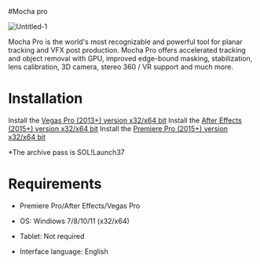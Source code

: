 #Mocha pro

![Untitled-1](https://github.com/user-attachments/assets/23c4629b-e7f7-46cf-b3ed-2ec67cc258c3)

Mocha Pro is the world's most recognizable and powerful tool for planar tracking and VFX post production. Mocha Pro offers accelerated tracking and object removal with GPU, improved edge-bound masking, stabilization, lens calibration, 3D camera, stereo 360 / VR support and much more.

# Installation

Install the [Vegas Pro (2013+) version x32/x64 bit]()
Install the [After Effects (2015+) version x32/x64 bit]()
Install the [Premiere Pro (2015+) version x32/x64 bit]()

 *The archive pass is SOL!Launch37

# Requirements

+ Premiere Pro/After Effects/Vegas Pro

+ OS: Windiows 7/8/10/11 (x32/x64)

+ Tablet: Not required

+ Interface language: English
